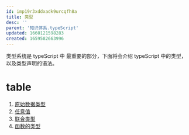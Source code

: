 ```yaml
---
id: imp19r3xddxadk9urcqfh8a
title: 类型
desc: ''
parent: '知识体系.typeScript'
updated: 1660121598283
created: 1659582663996
---
```

类型系统是 typeScript 中 最重要的部分，下面将会介绍 typeScript 中的类型，以及类型声明的语法。

# table
1. [原始数据类型](知识体系.typeScript.类型.原始数据类型.md)
2. [任意值](知识体系.typeScript.类型.任意值.md)
3. [联合类型](知识体系.typeScript.类型.联合类型.md)
4. [函数的类型](知识体系.typeScript.类型.函数的类型.md)
